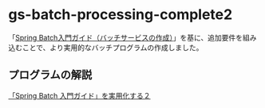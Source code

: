 # gs-batch-processing-complete2
「[Spring Batch入門ガイド（バッチサービスの作成）](https://spring.pleiades.io/guides/gs/batch-processing/)」を基に、追加要件を組み込むことで、より実用的なバッチプログラムの作成しました。

## プログラムの解説
[「Spring Batch 入門ガイド」を実用化する２](https://zenn.dev/kobuchi/articles/f76916b58af57a)
 
